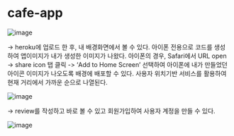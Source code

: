# cafe-app

![image](https://user-images.githubusercontent.com/97415238/174962529-9694b1c0-5c6e-48ca-bcc0-4986410e9a5e.png)


-> heroku에 업로드 한 후, 내 배경화면에서 볼 수 있다. 아이폰 전용으로 코드를 생성하여 앱이미지가 내가 생성한 이미지가 나왔다. 아이폰의 경우, Safari에서 URL open -> share icon 탭 클릭 -> ‘Add to Home Screen’ 선택하여 아이폰에 내가 만들었던 아이콘 이미지가 나오도록 배경에 배포할 수 있다. 사용자 위치기반 서비스를 활용하여 현재 거리에서 가까운 순으로 나열된다.


![image](https://user-images.githubusercontent.com/97415238/174962753-c84c0b21-d13b-41e9-9f63-d06496078bad.png)

-> review를 작성하고 바로 볼 수 있고 회원가입하여 사용자 계정을 만들 수 있다.


![image](https://user-images.githubusercontent.com/97415238/174963152-7d0f32d2-5178-4acf-9a1f-d508f7191798.png)
